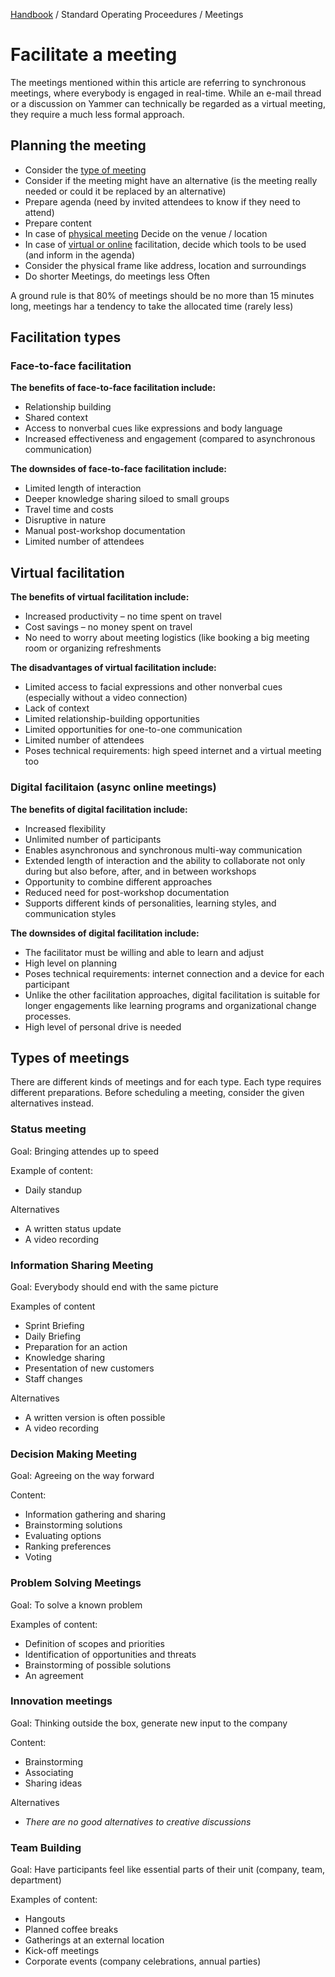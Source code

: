 [Handbook](../../README.md) / Standard Operating Proceedures / Meetings

# Facilitate a meeting

The meetings mentioned within this article are referring to synchronous meetings, where everybody is engaged in real-time. While an e-mail thread or a discussion on Yammer can technically be regarded as a virtual meeting, they require a much less formal approach.

## Planning the meeting

- Consider the [type of meeting](#types-of-meetings)
- Consider if the meeting might have an alternative (is the meeting really needed or could it be replaced by an alternative)
- Prepare agenda (need by invited attendees to know if they need to attend)
- Prepare content
- In case of [physical meeting](#face-to-face-facilitation) Decide on the venue / location
- In case of [virtual or online](#virtual-facilitation) facilitation, decide which tools to be used (and inform in the agenda)
- Consider the physical frame like address, location and surroundings
- Do shorter Meetings, do meetings less Often

A ground rule is that 80% of meetings should be no more than 15 minutes long, meetings har a tendency to take the allocated time (rarely less)

## Facilitation types

### Face-to-face facilitation

**The benefits of face-to-face facilitation include:**
- Relationship building
- Shared context
- Access to nonverbal cues like expressions and body language
- Increased effectiveness and engagement (compared to asynchronous communication)

**The downsides of face-to-face facilitation include:**

- Limited length of interaction
- Deeper knowledge sharing siloed to small groups
- Travel time and costs
- Disruptive in nature
- Manual post-workshop documentation
- Limited number of attendees

## Virtual facilitation

**The benefits of virtual facilitation include:**
- Increased productivity – no time spent on travel
- Cost savings – no money spent on travel
- No need to worry about meeting logistics (like booking a big meeting room or organizing refreshments

**The disadvantages of virtual facilitation include:**
- Limited access to facial expressions and other nonverbal cues (especially without a video connection)
- Lack of context 
- Limited relationship-building opportunities
- Limited opportunities for one-to-one communication
- Limited number of attendees
- Poses technical requirements: high speed internet and a virtual meeting too

### Digital facilitaion (async online meetings)

**The benefits of digital facilitation include:**
- Increased flexibility
- Unlimited number of participants
- Enables asynchronous and synchronous multi-way communication
- Extended length of interaction and the ability to collaborate not only during but also before, after, and in between workshops
- Opportunity to combine different approaches 
- Reduced need for post-workshop documentation
- Supports different kinds of personalities, learning styles, and communication styles

**The downsides of digital facilitation include:**
- The facilitator must be willing and able to learn and adjust
- High level on planning
- Poses technical requirements: internet connection and a device for each participant
- Unlike the other facilitation approaches, digital facilitation is suitable for longer engagements like learning programs and organizational change processes. 
- High level of personal drive is needed

## Types of meetings

There are different kinds of meetings and for each type. Each type requires different preparations. Before scheduling a meeting, consider the given alternatives instead.

### Status meeting

Goal: Bringing attendes up to speed

Example of content:
- Daily standup

Alternatives
- A written status update
- A video recording

### Information Sharing Meeting

Goal: Everybody should end with the same picture

Examples of content

- Sprint Briefing
- Daily Briefing
- Preparation for an action
- Knowledge sharing
- Presentation of new customers
- Staff changes

Alternatives
- A written version is often possible
- A video recording

### Decision Making Meeting

Goal: Agreeing on the way forward

Content:
- Information gathering and sharing
- Brainstorming solutions
- Evaluating options
- Ranking preferences
- Voting

### Problem Solving Meetings

Goal: To solve a known problem

Examples of content:
- Definition of scopes and priorities
- Identification of opportunities and threats 
- Brainstorming of possible solutions
- An agreement

### Innovation meetings

Goal: Thinking outside the box, generate new input to the company

Content:
- Brainstorming
- Associating
- Sharing ideas 

Alternatives
- *There are no good alternatives to creative discussions*

### Team Building

Goal: Have participants feel like essential parts of their unit (company, team, department)

Examples of content:
- Hangouts
- Planned coffee breaks
- Gatherings at an external location
- Kick-off meetings
- Corporate events (company celebrations, annual parties)
